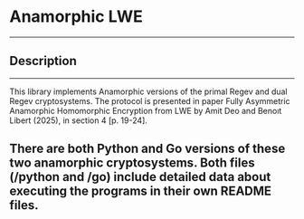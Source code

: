 # Anamorphic LWE 

---

## Description 

---
This library implements Anamorphic versions of the primal Regev and dual Regev cryptosystems. The protocol is presented in paper Fully 
Asymmetric Anamorphic Homomorphic Encryption from LWE by Amit Deo and  Benoıt Libert (2025), in section 4 [p. 19-24]. 

There are both Python and Go versions of these two anamorphic cryptosystems. Both files (/python and /go) include detailed data about executing
the programs in their own README files. 
---



